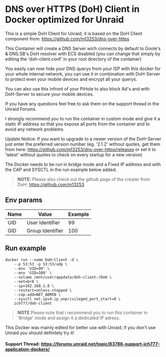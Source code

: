 # DNS over HTTPS (DoH) Client in Docker optimized for Unraid
This is a simple DoH Client for Unraid, it is based on the DoH Client component from: https://github.com/m13253/dns-over-https

This Container will create a DNS Server wich connects by default to Goole's & DNS.SB's DoH resolver with ECS disabled (you can change that simply by editing the 'doh-client.conf' in your root directory of the container)

You easily can now hide your DNS querys from your ISP with this docker for your whole internal network, you can use it in combination with DoH-Server to protect even your mobile devices and encrypt all your querys.

You can also use this infront of your PiHole to also block Ad's and with DoH-Server to secure your mobile devices.

If you have any questions feel free to ask them on the support thread in the Unraid Forums.

I strongly recommend you to run the container in custom mode and give it a static IP address so that you expose all ports from the container and to avoid any network problems.&#xD; 

Update Notice: If you want to upgrade to a newer version of the DoH-Server just enter the preferred version number (eg. '2.1.2' without quotes, get them from here: https://github.com/m13253/dns-over-https/releases or set it to 'latest' without quotes to check on every startup for a new version)

The Docker needs to be run in bridge mode and a Fixed IP address and with the CAP and SYSCTL in the run example below added.

>**NOTE:** Please also check out the github page of the creater from DoH: https://github.com/m13253

## Env params
| Name | Value | Example |
| --- | --- | --- |
| UID | User Identifier | 99 |
| GID | Group Identifier | 100 |

## Run example
```
docker run --name DoH-Client -d \
    --p 53:53 -p 53:53/udp \
	--env 'UID=99' \
	--env 'GID=100' \
	--volume /mnt/user/appdata/doh-client:/DoH \
    --net=br0 \
    --ip=192.168.1.8 \
    --restart=unless-stopped \
    --cap-add=NET_ADMIN \
    --sysctl net.ipv4.ip_unprivileged_port_start=0 \
	ich777/doh-client
```
>**NOTE** Please note that i recommend you to run this container in 'Bridge' mode and assign it a dedicated IP adress.


This Docker was mainly edited for better use with Unraid, if you don't use Unraid you should definitely try it!

#### Support Thread: https://forums.unraid.net/topic/83786-support-ich777-application-dockers/